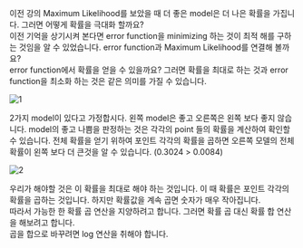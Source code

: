 이전 강의 Maximum Likelihood를 보았을 때 더 좋은 model은 더 나은 확률을 가집니다. 그러면 어떻게 확률을 극대화 할까요?<br>
이전 기억을 상기시켜 본다면 error function을 minimizing 하는 것이 최적 해를 구하는 것임을 알 수 있었습니다. error function과 Maximum Likelihood를 연결해 볼까요?<br>
error function에서 확률을 얻을 수 있을까요? 그러면 확률을 최대로 하는 것과 error function을 최소화 하는 것은 같은 의미를 가질 수 있습니다. 

![1](http://postfiles13.naver.net/MjAxNzEyMjdfMTAz/MDAxNTE0MzgzMTQ5NjI5.hJvCzdqQ4RA6KsDDS34K8tnbgY7Ftmtm4oqgyNlAB8Yg.TEBfFwI5Ca_Wcv3zA7q5Iz7LJSIi-RIqvHPZk7WwyzUg.PNG.infoefficien/18-2_Maximum_Probabilities.mp4_000000000.png?type=w773)

2가지 model이 있다고 가정합시다. 왼쪽 model은 좋고 오른쪽은 왼쪽 보다 좋지 않습니다. model의 좋고 나쁨을 판정하는 것은 각각의 point 들의 확률을 계산하여 확인할 수 있습니다. 전체 확률을 얻기 위하여 포인트 각각의 확률을 곱하면 오른쪽 모델의 전체 확률이 왼쪽 보다 더 큰것을 알 수 있습니다. (0.3024 > 0.0084)

![2](http://postfiles14.naver.net/MjAxNzEyMjdfMTY3/MDAxNTE0MzgzOTQ5MzQ3.AzZ7MUEySD-QU0SAd1LjC1vuDVrw0FBd7lLVJDZOjJkg.tckFZQg-6yNQTPDELZ9IjTdHxqHherTtwh4J9zGCHUcg.PNG.infoefficien/18-2_Maximum_Probabilities.mp4_000091189.png?type=w773)

우리가 해야할 것은 이 확률을 최대로 해야 하는 것입니다. 이 때 확률은 포인트 각각의 확률을 곱하는 것입니다. 하지만 확률값을 계속 곱면 숫자가 매우 작아집니다.<br>
따라서 가능한 한 확률 곱 연산을 지양하려고 합니다. 그러면 확률 곱 대신 확률 합 연산을 해보려고 합니다.<br> 
곱을 합으로 바꾸려면 log 연산을 취해야 합니다.